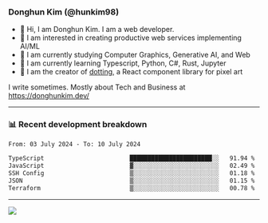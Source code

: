 ### Donghun Kim (@hunkim98)

- 👋 Hi, I am Donghun Kim. I am a web developer. 
- 🤔 I am interested in creating productive web services implementing AI/ML
- 🔭 I am currently studying Computer Graphics, Generative AI, and Web 
- 🌱 I am currently learning Typescript, Python, C#, Rust, Jupyter
- 🎨 I am the creator of [dotting](https://github.com/hunkim98/dotting), a React component library for pixel art

I write sometimes. Mostly about Tech and Business at https://donghunkim.dev/

---
### 📊 Recent development breakdown
<!--START_SECTION:waka-->

```txt
From: 03 July 2024 - To: 10 July 2024

TypeScript                        ███████████████████████░░   91.94 %
JavaScript                        ▓░░░░░░░░░░░░░░░░░░░░░░░░   02.49 %
SSH Config                        ▒░░░░░░░░░░░░░░░░░░░░░░░░   01.18 %
JSON                              ▒░░░░░░░░░░░░░░░░░░░░░░░░   01.15 %
Terraform                         ▒░░░░░░░░░░░░░░░░░░░░░░░░   00.78 %
```

<!--END_SECTION:waka-->
---

<!-- <div align='center'> -->
  <img align="center" src="https://github-readme-stats.vercel.app/api?username=hunkim98&theme=dark&show_icons=true"/>
<!-- </div> -->
<!--
**hunkim98/hunkim98** is a ✨ _special_ ✨ repository because its `README.md` (this file) appears on your GitHub profile.

Here are some ideas to get you started:

- 🔭 I’m currently working on ...
- 🌱 I’m currently learning ...
- 👯 I’m looking to collaborate on ...
- 🤔 I’m looking for help with ...
- 💬 Ask me about ...
- 📫 How to reach me: ...
- 😄 Pronouns: ...
- ⚡ Fun fact: ...
-->
